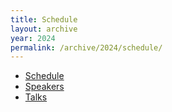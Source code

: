 ```yaml
---
title: Schedule
layout: archive
year: 2024
permalink: /archive/2024/schedule/
---
```


- [Schedule](https://cfp.bsidesvienna.at/bsv2024/schedule/)
- [Speakers](https://cfp.bsidesvienna.at/bsv2024/speaker/)
- [Talks](https://cfp.bsidesvienna.at/bsv2024/talk/)
